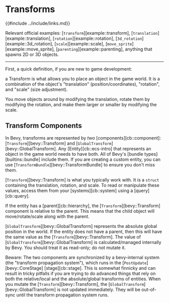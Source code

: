 # Transforms

{{#include ../include/links.md}}

Relevant official examples:
[`transform`][example::transform],
[`translation`][example::translation],
[`rotation`][example::rotation],
[`3d_rotation`][example::3d_rotation],
[`scale`][example::scale],
[`move_sprite`][example::move_sprite],
[`parenting`][example::parenting],
anything that spawns 2D or 3D objects.

---

First, a quick definition, if you are new to game development:

a Transform is what allows you to place an object in the game world. It
is a combination of the object's "translation" (position/coordinates),
"rotation", and "scale" (size adjustment).

You move objects around by modifying the translation, rotate them by modifying
the rotation, and make them larger or smaller by modifying the scale.

## Transform Components

In Bevy, transforms are represented by *two* [components][cb::component]:
[`Transform`][bevy::Transform] and [`GlobalTransform`][bevy::GlobalTransform].
Any [Entity][cb::ecs-intro] that represents an object in the game world
needs to have both. All of Bevy's [bundle types][builtins::bundle]
include them.  If you are creating a custom entity, you can use
[`TransformBundle`][bevy::TransformBundle] to ensure you don't miss them.

[`Transform`][bevy::Transform] is what you typically work with. It is
a `struct` containing the translation, rotation, and scale. To read or
manipulate these values, access them from your [systems][cb::system] using a
[query][cb::query].

If the entity has a [parent][cb::hierarchy], the [`Transform`][bevy::Transform]
component is relative to the parent. This means that the child object will
move/rotate/scale along with the parent.

[`GlobalTransform`][bevy::GlobalTransform] represents the absolute global
position in the world. If the entity does not have a parent, then this will
have the same value as the [`Transform`][bevy::Transform]. The value of
[`GlobalTransform`][bevy::GlobalTransform] is calculated/managed internally
by Bevy. You should treat it as read-only; do not mutate it.

Beware: The two components are synchronized by a bevy-internal system
(the "transform propagation system"), which runs in the [`PostUpdate`][bevy::CoreStage]
[stage][cb::stage]. This is somewhat finnicky and can result in tricky pitfalls
if you are trying to do advanced things that rely on both the relative/local
and the absolute/global transforms of entities. When you mutate the
[`Transform`][bevy::Transform], the [`GlobalTransform`][bevy::GlobalTransform]
is not updated immediately. They will be out-of-sync until the transform
propagation system runs.
